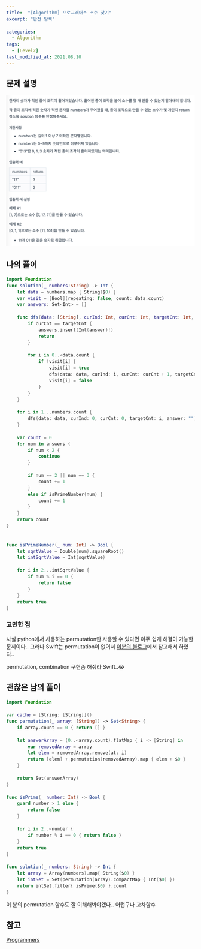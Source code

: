 ```yaml
---
title:  "[Algorithm] 프로그래머스 소수 찾기"
excerpt: "완전 탐색"

categories:
  - Algorithm
tags:
  - [Level2]
last_modified_at: 2021.08.10
---
```

## 문제 설명

![14](/assets/images/Programmers/14.png)

## 나의 풀이
```swift
import Foundation
func solution(_ numbers:String) -> Int {
    let data = numbers.map { String($0) }
    var visit = [Bool](repeating: false, count: data.count)
    var answers: Set<Int> = []
    
    func dfs(data: [String], curInd: Int, curCnt: Int, targetCnt: Int, answer: String) {
        if curCnt == targetCnt {
            answers.insert(Int(answer)!)
            return 
        }
    
        for i in 0..<data.count {
            if !visit[i] {
                visit[i] = true
                dfs(data: data, curInd: i, curCnt: curCnt + 1, targetCnt: targetCnt, answer: answer + data[i])
                visit[i] = false
            }
        }
    }
    
    for i in 1...numbers.count {
        dfs(data: data, curInd: 0, curCnt: 0, targetCnt: i, answer: "")
    }
    
    var count = 0
    for num in answers {
        if num < 2 {
            continue
        }
        
        if num == 2 || num == 3 {
            count += 1
        }
        else if isPrimeNumber(num) {
            count += 1
        }
    }
    return count
}


func isPrimeNumber(_ num: Int) -> Bool {
    let sqrtValue = Double(num).squareRoot()
    let intSqrtValue = Int(sqrtValue)
    
    for i in 2...intSqrtValue {
        if num % i == 0 {
            return false
        }
    }
    return true
}
```

### 고민한 점
사실 python에서 사용하는 permutation만 사용할 수 있다면 아주 쉽게 해결이 가능한 문제이다.. 
그러나 Swift는 permutation이 없어서 [이분의 블로그](https://ios-development.tistory.com/423)에서 참고해서 하였다.. 

permutation, combination 구현좀 해줘라 Swift..😭

## 괜찮은 남의 풀이
```swift
import Foundation

var cache = [String: [String]]()
func permutation(_ array: [String]) -> Set<String> {
    if array.count == 0 { return [] }

    let answerArray = (0..<array.count).flatMap { i -> [String] in
        var removedArray = array
        let elem = removedArray.remove(at: i)
        return [elem] + permutation(removedArray).map { elem + $0 }
    }

    return Set(answerArray)
}

func isPrime(_ number: Int) -> Bool {
    guard number > 1 else {
        return false
    }

    for i in 2..<number {
        if number % i == 0 { return false }
    }
    return true
}

func solution(_ numbers: String) -> Int {
    let array = Array(numbers).map{ String($0) }
    let intSet = Set(permutation(array).compactMap { Int($0) })
    return intSet.filter{ isPrime($0) }.count
}
```
이 분의 permutation 함수도 잘 이해해봐야겠다.. 어렵구나 고차함수



## 참고
[Programmers](https://programmers.co.kr/learn/challenges)
